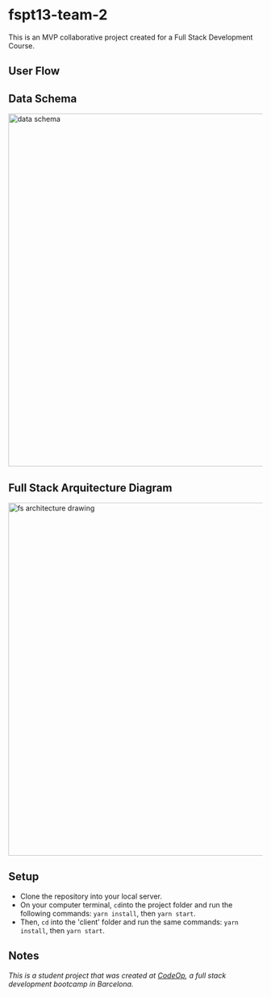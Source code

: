 # fspt13-team-2 

This is an MVP collaborative project created for a Full Stack Development Course. 

## User Flow

## Data Schema

<img width="700" alt="data schema" src="https://iili.io/HVn2eCF.png">

## Full Stack Arquitecture Diagram

<img width="700" alt="fs architecture drawing" src="https://iili.io/HMtqNne.png">

## Setup

* Clone the repository into your local server.
* On your computer terminal, `cd`into the project folder and run the following commands: `yarn install`, then `yarn start`. 
* Then, `cd` into the 'client' folder and run the same commands: `yarn install`, then `yarn start`. 

## Notes

_This is a student project that was created at [CodeOp](http://CodeOp.tech), a full stack development bootcamp in Barcelona._
